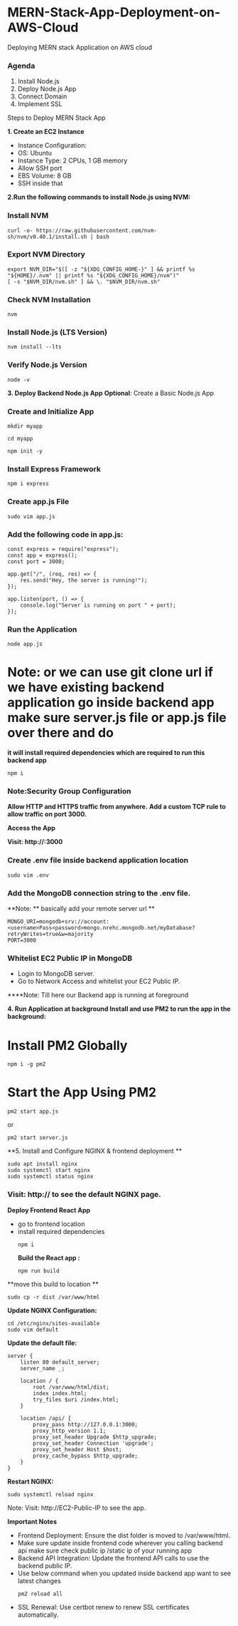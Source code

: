# MERN-Stack-App-Deployment-on-AWS-Cloud
Deploying MERN stack Application on AWS cloud 

### Agenda

1) Install Node.js
2) Deploy Node.js App
3) Connect Domain
4) Implement SSL

Steps to Deploy MERN Stack App

**1. Create an EC2 Instance**
  - Instance Configuration:
  - OS: Ubuntu
  - Instance Type: 2 CPUs, 1 GB memory
  - Allow SSH port
  - EBS Volume: 8 GB
  - SSH inside that 

**2.Run the following commands to install Node.js using NVM:**

### Install NVM
```
curl -o- https://raw.githubusercontent.com/nvm-sh/nvm/v0.40.1/install.sh | bash
```

### Export NVM Directory
```
export NVM_DIR="$([ -z "${XDG_CONFIG_HOME-}" ] && printf %s "${HOME}/.nvm" || printf %s "${XDG_CONFIG_HOME}/nvm")"
[ -s "$NVM_DIR/nvm.sh" ] && \. "$NVM_DIR/nvm.sh"
```

### Check NVM Installation
```
nvm
```

### Install Node.js (LTS Version)
```
nvm install --lts
```

### Verify Node.js Version
```
node -v
```

**3. Deploy Backend Node.js App**
**Optional**: Create a Basic Node.js App
### Create and Initialize App
```
mkdir myapp
```

```
cd myapp
```
```
npm init -y
```
### Install Express Framework
```
npm i express
```

### Create app.js File
```
sudo vim app.js
```

### Add the following code in app.js:
```
const express = require("express");
const app = express();
const port = 3000;

app.get("/", (req, res) => {
    res.send("Hey, the server is running!");
});

app.listen(port, () => {
    console.log("Server is running on port " + port);
});
```

### Run the Application
```
node app.js
```

# Note: or we can use git clone url if we have existing backend application go inside backend app make sure server.js file or app.js file over there and do 
**it will install required dependencies which are required to run this backend app**
```
npm i
``` 


### Note:Security Group Configuration
**Allow HTTP and HTTPS traffic from anywhere.**
**Add a custom TCP rule to allow traffic on port 3000.** 

**Access the App**

**Visit: http://<EC2-Public-IP>:3000**

### Create .env file inside backend application location 
```
sudo vim .env
```

### Add the MongoDB connection string to the .env file.
**Note: ** basically add your remote server url **
```
MONGO_URI=mongodb+srv://account:<username>Pass<password>mongo.nrehc.mongodb.net/myDatabase?retryWrites=true&w=majority
PORT=3000
```



### Whitelist EC2 Public IP in MongoDB
- Login to MongoDB server.
- Go to Network Access and whitelist your EC2 Public IP.


****Note: Till here our Backend app is running at foreground

**4. Run Application at background Install and use PM2 to run the app in the background:**
# Install PM2 Globally
```
npm i -g pm2
```

# Start the App Using PM2
```
pm2 start app.js
```
or
```
pm2 start server.js
```


**5. Install and Configure NGINX & frontend deployment **
```
sudo apt install nginx
sudo systemctl start nginx
sudo systemctl status nginx
```
### Visit: http://<EC2-Public-IP> to see the default NGINX page.


**Deploy Frontend React App**
- go to frontend location
- install required dependencies
  ```
  npm i
  ```
  **Build the React app :**
  ```
  npm run build
  ```

**move this build to location **
```
sudo cp -r dist /var/www/html
```




**Update NGINX Configuration:**
```
cd /etc/nginx/sites-available
sudo vim default
```


**Update the default file:**
```
server {
    listen 80 default_server;
    server_name _;

    location / {
        root /var/www/html/dist;
        index index.html;
        try_files $uri /index.html;
    }

    location /api/ {
        proxy_pass http://127.0.0.1:3000;
        proxy_http_version 1.1;
        proxy_set_header Upgrade $http_upgrade;
        proxy_set_header Connection 'upgrade';
        proxy_set_header Host $host;
        proxy_cache_bypass $http_upgrade;
    }
}
```

**Restart NGINX:**
```
sudo systemctl reload nginx
```

Note: Visit: http://EC2-Public-IP to see the app.



**Important Notes**

- Frontend Deployment: Ensure the dist folder is moved to /var/www/html.
- Make sure update inside frontend code wherever you calling backend api make sure check public ip /static ip of your running app
- Backend API Integration: Update the frontend API calls to use the backend public IP.
- Use below command when you updated inside backend app want to see latest changes 
  ```
  pm2 reload all
  ```
- SSL Renewal: Use certbot renew to renew SSL certificates automatically.
